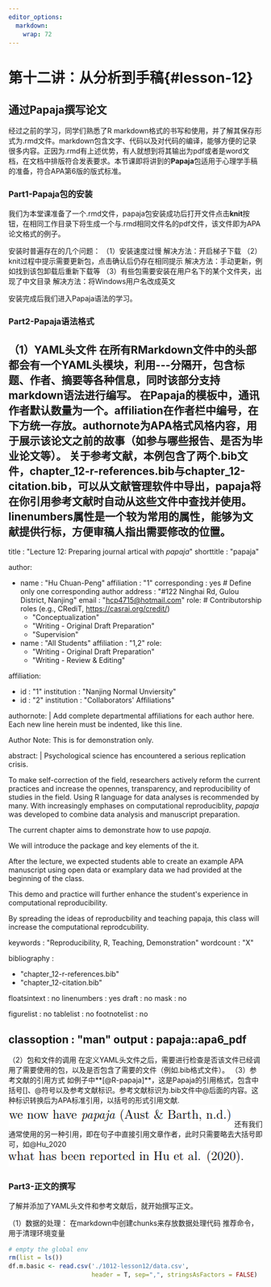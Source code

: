 ```yaml
---
editor_options: 
  markdown: 
    wrap: 72 
---
```


# 第十二讲：从分析到手稿{#lesson-12}



## **通过Papaja撰写论文**

经过之前的学习，同学们熟悉了R markdown格式的书写和使用，并了解其保存形式为.rmd文件。markdown包含文字、代码以及对代码的编译，能够方便的记录很多内容。正因为.rmd有上述优势，有人就想到将其输出为pdf或者是word文档，在文档中排版符合发表要求。本节课即将讲到的**Papaja**包适用于心理学手稿的准备，符合APA第6版的版式标准。

### **Part1-Papaja包的安装**



我们为本堂课准备了一个.rmd文件，papaja包安装成功后打开文件点击**knit**按钮，在相同工作目录下将生成一个与.rmd相同文件名的pdf文件，该文件即为APA论文格式的例子。

安装时普遍存在的几个问题：
（1）安装速度过慢
解决方法：开启梯子下载
（2）knit过程中提示需要更新包，点击确认后仍存在相同提示
解决方法：手动更新，例如找到该包卸载后重新下载等
（3）有些包需要安装在用户名下的某个文件夹，出现了中文目录
解决方法：将Windows用户名改成英文

安装完成后我们进入Papaja语法的学习。

### **Part2-Papaja语法格式**
（1）YAML头文件
在所有RMarkdown文件中的头部都会有一个YAML头模块，利用---分隔开，包含标题、作者、摘要等各种信息，同时该部分支持markdown语法进行编写。
在Papaja的模板中，通讯作者默认数量为一个。**affiliation**在作者栏中编号，在下方统一存放。**authornote**为APA格式风格内容，用于展示该论文之前的故事（如参与哪些报告、是否为毕业论文等）。
关于参考文献，本例包含了两个.bib文件，**chapter_12-r-references.bib**与**chapter_12-citation.bib**，可以从文献管理软件中导出，papaja将在你引用参考文献时自动从这些文件中查找并使用。
**linenumbers**属性是一个较为常用的属性，能够为文献提供行标，方便审稿人指出需要修改的位置。
---
title             : "Lecture 12: Preparing journal artical with *papaja*"
shorttitle        : "papaja"

author: 
  - name          : "Hu Chuan-Peng"
    affiliation   : "1"
    corresponding : yes    # Define only one corresponding author
    address       : "#122 Ninghai Rd, Gulou District, Nanjing"
    email         : "hcp4715@hotmail.com"
    role:         # Contributorship roles (e.g., CRediT, https://casrai.org/credit/)
      - "Conceptualization"
      - "Writing - Original Draft Preparation"
      - "Supervision"
  - name          : "All Students"
    affiliation   : "1,2"
    role:
      - "Writing - Original Draft Preparation"
      - "Writing - Review & Editing"

affiliation:
  - id            : "1"
    institution   : "Nanjing Normal Unviersity"
  - id            : "2"
    institution   : "Collaborators' Affiliations"

authornote: |
  Add complete departmental affiliations for each author here. Each new line herein must be indented, like this line.

  Author Note: This is for demonstration only.

abstract: |
  Psychological science has encountered a serious replication crisis. 
  
  To make self-correction of the field, researchers actively reform the current practices and increase the opennes, transparency, and reproducibility of studies in the field. Using R language for data analyses is recommended by many. With increasingly emphases on computational reproduciblity, *papaja* was developed to combine data analysis and manuscript preparation.
  
  The current chapter aims to demonstrate how to use *papaja*. 
  
  We will introduce the package and key elements of the it.
  
  After the lecture, we expected students able to create an example APA manuscript using open data or examplary data we had provided at the beginning of the class.
  
  This demo and practice will further enhance the student's experience in computational reproducibility.
  
  By spreading the ideas of reproducbility and teaching papaja, this class will increase the computational reprodcubility.
  
  <!-- https://tinyurl.com/ybremelq -->
  
keywords          : "Reproducibility, R, Teaching, Demonstration"
wordcount         : "X"

bibliography      : 
  - "chapter_12-r-references.bib"
  - "chapter_12-citation.bib"

floatsintext      : no
linenumbers       : yes
draft             : no
mask              : no

figurelist        : no
tablelist         : no
footnotelist      : no

classoption       : "man"
output            : papaja::apa6_pdf
---
（2）包和文件的调用
在定义YAML头文件之后，需要进行检查是否该文件已经调用了需要使用的包，以及是否包含了需要的文件（例如.bib格式文件）。
（3）参考文献的引用方式
如例子中**[@R-papaja]**，这是Papaja的引用格式，包含中括号[]、@符号以及参考文献标识。参考文献标识为.bib文件中@后面的内容。这种标识转换后为APA标准引用，以括号的形式引用文献.
![](./1012-lesson12/bib1.png)
还有我们通常使用的另一种引用，即在句子中直接引用文章作者，此时只需要略去大括号即可，如@Hu_2020
![](./1012-lesson12/bib2.png)

### **Part3-正文的撰写**
了解并添加了YAML头文件和参考文献后，就开始撰写正文。

（1）数据的处理：
在markdown中创建chunks来存放数据处理代码
推荐命令，用于清理环境变量

```r
# empty the global env
rm(list = ls())
df.m.basic <- read.csv('./1012-lesson12/data.csv',
                       header = T, sep=",", stringsAsFactors = FALSE)
```





